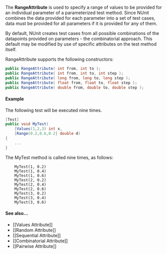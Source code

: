 The **RangeAttribute** is used to specify a range of values to be provided
for an individual parameter of a parameterized test method. Since
NUnit combines the data provided for each parameter into a set of
test cases, data must be provided for all parameters if it is
provided for any of them.

By default, NUnit creates test cases from all possible combinations
of the datapoints provided on parameters - the combinatorial approach.
This default may be modified by use of specific attributes on the
test method itself.

RangeAttribute supports the following constructors:

```C#
public RangeAttribute( int from, int to );
public RangeAttribute( int from, int to, int step );
public RangeAttribute( long from, long to, long step );
public RangeAttribute( float from, float to, float step );
public RangeAttribute( double from, double to, double step );
```

#### Example

The following test will be executed nine times.

```C#
[Test]
public void MyTest(
    [Values(1,2,3) int x,
    [Range(0.2,0.6,0.2] double d)
{
    ...
}
```

The MyTest method is called nine times, as follows:

```
    MyTest(1, 0.2)
    MyTest(1, 0.4)
    MyTest(1, 0.6)
    MyTest(2, 0.2)
    MyTest(2, 0.4)
    MyTest(2, 0.6)
    MyTest(3, 0.2)
    MyTest(3, 0.4)
    MyTest(3, 0.6)
```

#### See also...
 * [[Values Attribute]]
 * [[Random Attribute]]
 * [[Sequential Attribute]]
 * [[Combinatorial Attribute]]
 * [[Pairwise Attribute]]
